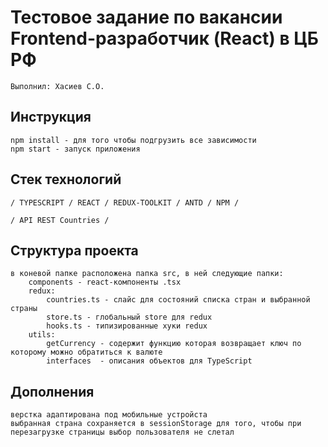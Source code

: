 # Тестовое задание по вакансии Frontend-разработчик (React) в ЦБ РФ

    Выполнил: Хасиев С.О. 

## Инструкция

    npm install - для того чтобы подгрузить все зависимости
    npm start - запуск приложения 

## Стек технологий

    / TYPESCRIPT / REACT / REDUX-TOOLKIT / ANTD / NPM /
    
    / API REST Countries /

## Структура проекта

    в коневой папке расположена папка src, в ней следующие папки:
        components - react-компоненты .tsx
        redux: 
            countries.ts - слайс для состояний списка стран и выбранной страны 
            store.ts - глобальный store для redux
            hooks.ts - типизированные хуки redux
        utils:
            getCurrency - содержит функцию которая возвращает ключ по которому можно обратиться к валюте
            interfaces  - описания объектов для TypeScript

## Дополнения

    верстка адаптирована под мобильные устройста
    выбранная страна сохраняется в sessionStorage для того, чтобы при перезагрузке страницы выбор пользователя не слетал
